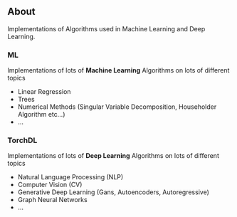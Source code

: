 ## About
Implementations of Algorithms used in Machine Learning and Deep Learning. 

### ML
Implementations of lots of **Machine Learning** Algorithms on lots of different topics
- Linear Regression
- Trees
- Numerical Methods (Singular Variable Decomposition, Householder Algorithm etc...)
- ...

### TorchDL
Implementations of lots of **Deep Learning** Algorithms on lots of different topics
- Natural Language Processing (NLP)
- Computer Vision (CV)
- Generative Deep Learning (Gans, Autoencoders, Autoregressive)
- Graph Neural Networks
- ...
